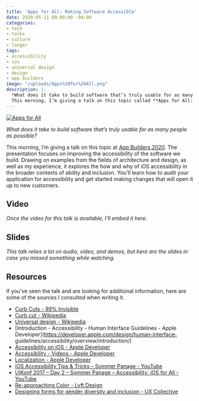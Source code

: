 ```yaml
---
title: 'Apps for All: Making Software Accessible'
date: 2020-05-11 09:00:00 -04:00
categories:
- tech
- talks
- culture
- longer
tags:
- accessibility
- ios
- universal design
- design
- app builders
image: "/uploads/Apps%20for%20All.png"
description: |-
  *What does it take to build software that’s truly usable for as many people as possible?*
  This morning, I’m giving a talk on this topic called **Apps for All: Making Software Accessible** at App Builders CH 2020. The presentation focuses on improving the accessibility of the software we build.
---
```


[![Apps for All](/uploads/Apps%20for%20All.png)](https://speakerdeck.com/matthewbischoff/apps-for-all-making-software-accessible)

*What does it take to build software that’s truly usable for as many people as possible?*

This morning, I’m giving a talk on this topic at [App Builders 2020](https://appbuilders.ch). The presentation focuses on improving the accessibility of the software we build. Drawing on examples from the fields of architecture and design, as well as my experience, it explores the how and why of iOS accessibility in the broader contexts of ability and inclusion. You’ll learn how to audit your application for accessibility and get started making changes that will open it up to new customers.

## Video

*Once the video for this talk is available, I’ll embed it here.*

## Slides

*This talk relies a lot on audio, video, and demos, but here are the slides in case you missed something while watching.*

<script class="speakerdeck-embed" data-id="7115a4f57d0c472fa1bb93fe5e67c740" data-ratio="1.77777777777778" src="https://speakerdeck.com/assets/embed.js"></script>

## Resources

If you’ve seen the talk and are looking for additional information, here are some of the sources I consulted when writing it.

* [Curb Cuts - 99% Invisible](https://99percentinvisible.org/episode/curb-cuts/)
* [Curb cut - Wikipedia](https://en.wikipedia.org/wiki/Curb_cut)
* [Universal design - Wikipedia](https://en.wikipedia.org/wiki/Universal_design)
* [Introduction - Accessibility - Human Interface Guidelines - Apple Developer](https://developer.apple.com/design/human-interface-
guidelines/accessibility/overview/introduction/)
* [Accessibility on iOS - Apple Developer](https://developer.apple.com/accessibility/ios/)
* [Accessibility - Videos - Apple Developer](https://developer.apple.com/videos/frameworks/accessibility)
* [Localization - Apple Developer](https://developer.apple.com/localization/)
* [iOS Accessibility Tips & Tricks – Sommer Panage - YouTube](https://www.youtube.com/watch?v=dmMASdKhl_w)
* [UIKonf 2017 – Day 2 – Sommer Panage – Accessibility: iOS for All - YouTube](https://www.youtube.com/watch?v=G01Ac5njNSs)
* [Re-approaching Color - Lyft Design](https://design.lyft.com/re-approaching-color-9e604ba22c88)
* [Designing forms for gender diversity and inclusion - UX Collective](https://uxdesign.cc/designing-forms-for-gender-diversity-and-inclusion-d8194cf1f51)